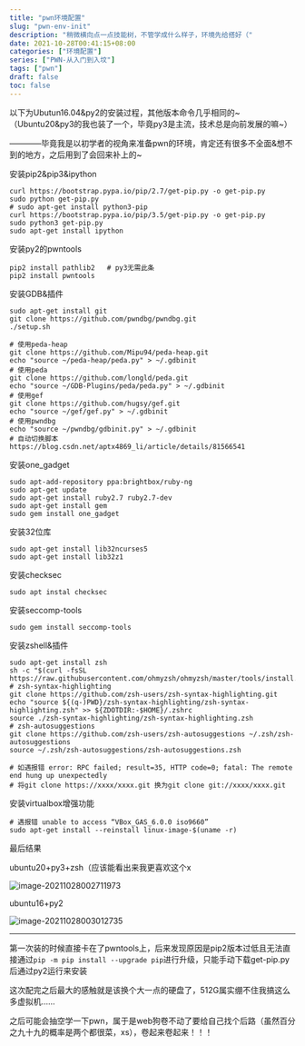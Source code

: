 ```yaml
---
title: "pwn环境配置"
slug: "pwn-env-init"
description: "稍微横向点一点技能树，不管学成什么样子，环境先给搭好（"
date: 2021-10-28T00:41:15+08:00
categories: ["环境配置"]
series: ["PWN-从入门到入坟"]
tags: ["pwn"]
draft: false
toc: false
---
```


以下为Ubutun16.04&py2的安装过程，其他版本命令几乎相同的~（Ubuntu20&py3的我也装了一个，毕竟py3是主流，技术总是向前发展的嘛~）

————毕竟我是以初学者的视角来准备pwn的环境，肯定还有很多不全面&想不到的地方，之后用到了会回来补上的~

安装pip2&pip3&ipython

```
curl https://bootstrap.pypa.io/pip/2.7/get-pip.py -o get-pip.py
sudo python get-pip.py
# sudo apt-get install python3-pip
curl https://bootstrap.pypa.io/pip/3.5/get-pip.py -o get-pip.py
sudo python3 get-pip.py
sudo apt-get install ipython
```

安装py2的pwntools

```
pip2 install pathlib2   # py3无需此条
pip2 install pwntools
```

安装GDB&插件

```
sudo apt-get install git
git clone https://github.com/pwndbg/pwndbg.git
./setup.sh
```

```
# 使用peda-heap
git clone https://github.com/Mipu94/peda-heap.git
echo "source ~/peda-heap/peda.py" > ~/.gdbinit
# 使用peda
git clone https://github.com/longld/peda.git
echo "source ~/GDB-Plugins/peda/peda.py" > ~/.gdbinit
# 使用gef
git clone https://github.com/hugsy/gef.git
echo "source ~/gef/gef.py" > ~/.gdbinit
# 使用pwndbg
echo "source ~/pwndbg/gdbinit.py" > ~/.gdbinit
# 自动切换脚本 https://blog.csdn.net/aptx4869_li/article/details/81566541
```

安装one_gadget

```
sudo apt-add-repository ppa:brightbox/ruby-ng
sudo apt-get update
sudo apt-get install ruby2.7 ruby2.7-dev
sudo apt-get install gem
sudo gem install one_gadget
```

安装32位库

```
sudo apt-get install lib32ncurses5
sudo apt-get install lib32z1
```

安装checksec

```
sudo apt instal checksec
```

安装seccomp-tools

```
sudo gem install seccomp-tools
```

安装zshell&插件

```
sudo apt-get install zsh
sh -c "$(curl -fsSL https://raw.githubusercontent.com/ohmyzsh/ohmyzsh/master/tools/install.sh)"
# zsh-syntax-highlighting
git clone https://github.com/zsh-users/zsh-syntax-highlighting.git
echo "source ${(q-)PWD}/zsh-syntax-highlighting/zsh-syntax-highlighting.zsh" >> ${ZDOTDIR:-$HOME}/.zshrc
source ./zsh-syntax-highlighting/zsh-syntax-highlighting.zsh
# zsh-autosuggestions
git clone https://github.com/zsh-users/zsh-autosuggestions ~/.zsh/zsh-autosuggestions
source ~/.zsh/zsh-autosuggestions/zsh-autosuggestions.zsh
```

```
# 如遇报错 error: RPC failed; result=35, HTTP code=0; fatal: The remote end hung up unexpectedly
# 将git clone https://xxxx/xxxx.git 换为git clone git://xxxx/xxxx.git
```

安装virtualbox增强功能

```
# 遇报错 unable to access “VBox_GAS_6.0.0 iso9660”
sudo apt-get install --reinstall linux-image-$(uname -r)
```

最后结果

ubuntu20+py3+zsh（应该能看出来我更喜欢这个x

![image-20211028002711973](https://raw.githubusercontent.com/AmiaaaZ/ImageOverCloud/master/wpImg/image-20211028002711973.png)

ubuntu16+py2

![image-20211028003012735](https://raw.githubusercontent.com/AmiaaaZ/ImageOverCloud/master/wpImg/image-20211028003012735.png)

------

第一次装的时候直接卡在了pwntools上，后来发现原因是pip2版本过低且无法直接通过`pip -m pip install --upgrade pip`进行升级，只能手动下载get-pip.py后通过py2运行来安装

这次配完之后最大的感触就是该换个大一点的硬盘了，512G属实绷不住我搞这么多虚拟机……

之后可能会抽空学一下pwn，属于是web狗卷不动了要给自己找个后路（虽然百分之九十九的概率是两个都很菜，xs），卷起来卷起来！！！